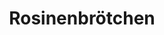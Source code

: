 ---
layout: recipe
title:  "Rosinenbrötchen"
image: rosinenbroetchen.jpg
imagecredit: https://volkermampft.de/aromatisch-fluffige-rosinenbroetchen-zum-fruehstueck-oder-als-snack/
tags: Backen, Gebäck

ingredients:
- 250g Magerquark
- 8 EL Milch
- 6 EL Öl
- 100g Zucker
- 1 Ei
- 0,5 TL Salz
- 1 Päckchen Vanillezucker
- 1 Päckchen Backpulver
- 500g Mehl
- 100g Rosinen
- Rum (optional)

directions:
- Rosinen in Wasser und etwas Rum einlegen
- Aus den Zutaten (außer den Rosinen) einen Teig rühren
- Teig mit Wasser etwas anfeuchten
- Rosinen unterkneten
- In 12 gleichmäßige Stücke teilen und auf ein Backblech legen
- Bei 180 Grad ca. 30 Minuten backen
- Während dem Backen noch mit Zuckerwasser beschmieren, so bekommen sie einen schönen Glanz und einen besseren Geschmack
---
